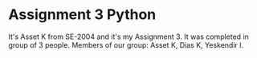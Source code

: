 # Assignment 3 Python
It's Asset K from SE-2004 and it's my Assignment 3. It was completed in group of 3 people. Members of our group: Asset K, Dias K, Yeskendir I.
